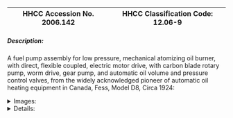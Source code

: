 | **HHCC Accession No. 2006.142** |**HHCC Classification Code:  12.06-9**|
| ----------- | ----------- |
##### Description:
A fuel pump assembly for low pressure, mechanical atomizing oil burner, with direct, flexible coupled, electric motor drive, with carbon blade rotary pump, worm drive, gear pump, and automatic oil volume and pressure control valves, from the widely acknowledged pioneer of automatic oil heating equipment in Canada, Fess, Model D8, Circa 1924:


<details>
	<summary>Images:</summary>
<div class="gallery gallery-wrapper--full" contenteditable="false" data-is-empty="false" data-translation="Add images" data-columns="6">
<figure class="gallery__item"><a href="#DOMAIN_NAME#gallery/12.06-9.jpg" data-size="2081x1293"><img src="#DOMAIN_NAME#gallery/12.06-9-thumbnail.jpg" alt=""></a></figure>
<figure class="gallery__item"><a href="#DOMAIN_NAME#gallery/12.06-9a.jpg" data-size="1874x1485"><img src="#DOMAIN_NAME#gallery/12.06-9a-thumbnail.jpg" alt=""></a></figure>
</div>
</details>


<details>
	<summary>Details:</summary>

##### Group:
12.06 Pressure Atomizing Oil Burner Equipment and Systems - Fuel Pump Assemblies

##### Make:
Fess

##### Manufacturer:
Fess Oil Burner of Canada

##### Model:
D8

##### Serial No.:


##### Size:
10 x 10 x 8 inch h

##### Weight:
26 lbs.

##### Circa:
1924

##### Rating:
Exhibit, education, and research quality, illustrating the engineering and design of early, low pressure, mechanically atomizing oil burners for the Canadian home, by the widely acknowledged leader in the Canadian field

##### Patent Date/Number:


##### Provenance:
From York County (York Region) Ontario, once a rich agricultural hinterlands, attracting early settlement in the last years of the 18th century. Located on the north slopes of the Oak Ridges Moraine, within 20 miles of Toronto, the County would also attract early ex-urban development, to be come a wealthy market place for the emerging household and consumer technologies of the early and mid 20th century. 

This artifact was discovered in the 1950's in the used stock of T. H. Oliver, Refrigeration and Electric Sales and Service, Aurora, Ontario, an early worker in the field of agricultural, industrial and consumer technology. 

This piece of oil heating equipment was installed and operated through the 1920's and 30's in an estate home in York County (York Region) north of Toronto.

Cracked and repaired die cast worm drive gear pump housing.

##### Type and Design:
Fuel pump assembly for low pressure, mechanical atomizing oil burner, 
Direct, flexible coupled electric motor drive, 
Carbon blade rotary pump, 
Die cast worm drive, gear pump, 
Brass automatic oil volume and pressure control valves,

##### Construction:


##### Material:


##### Special Features:


##### Accessories:


##### Capacities:


##### Performance Characteristics:


##### Operation:


##### Control and Regulation:


##### Targeted Market Segment:


##### Consumer Acceptance:


##### Merchandising:


##### Market Price:


##### Technological Significance:
They were the early years of the 20th century and "the machine" had arrived in the basements of a few well to do Canadian homes - whether the refrigerating machine [see condensing unit Group 2.01] or the automatic oil burning, home heating machine. 
The Fess Model D would typify the latter. Like many such arrivals it would first appear, celebrated for its potential contribution to human comfort, health and convenience, only much later as a social and cultural change agent with awesome impact on Canada and Canadians, their life and times.  
The Model D [There was a series of them] represented the leading edge of self- powered, self-regulating, automatic oil heating technology of the period, likely the first wave of pressure atomizing technology commercially marketed in Canada. The mechanism was described by Fess as being of the low pressure, mechanical atomizing type, using "the retarded heat principle". It consisted of what the Fess manual refers to as a "machine proper" and a "fire door insert". 
The machine proper included a heavy steel pedestal on which was mounted this assembly consisting of a carbon blade rotary pump, worm driven gear pump, with rotary needle valve, including oil volume and pressure adjustments. 
The assembly was driven with a direct coupled repulsion induction motor [see Group 16.00], drawing oil from a float control, valve chamber with strainer. The entire machine proper rested in trays that caught leaking oil, with provisions for sucking it back into the system.
The fire door insert included nozzle assembly, ignition transformer and spark plug
The burner was controlled with a Model 77, Locksmith, stack switch [See Group  12.08]

##### Industrial Significance:
Appearing in the early 1920's, Canadian household machinery was initially styled after its industrial counterpart in cast iron, steel, light weight die casting alloys,  brass and bronze, using the industrial processes available in the times.
Fess Oil Burners of Canada [later the John Wood Company, Toronto] became a major player in the  development of the automatic oil heating industry, starting in the 1920's
The industry would shortly move on to a more compact, functionally integrated, unitary equipment look, thus distancing itself from the factory floor. See ID# 267 -  but for now the D series was as good as it gets.

##### Socio-economic Significance:
From the vantage point of the early 21st century it is difficult to imagine the sense of promise the machines [oil burners and refrigerators] of the early 1920's held for home owners, for a less arduous, richer and more rewarding life style.
The public's desire for relief from the hardships of the period and its increasing desire for comfort were cards that were well played by the oil heating industry of the times, justifying significant new engineering and capital investment in the research and development of oil heat technology and the manufacturing capacity needed. 
The availability of labor saving, motorized machines of convenience for the home, including refrigerators, oil burners and water pumps, further fed the public's interest in hydro electrification, which was completed in much of central, urban Canada by the mid 1930's - although for many much later.
As a consequence, as the technology matured through the 1930's and 40's, the oil burner would become a commonplace in urban Canada, although much of rural Canada would wait another 30 years or more, for the benefits of home and farm electrification, necessary as a basic prerequisite for such modern comforts. For many Canadians it would be part of the economic boom that followed W.W.II

##### Socio-cultural Significance:
In spite of an inherently cautious Canadian public and its attitude towards new fangled, electro-mechanical contraptions in the early years of the 20th century, consumer interest in automatic oil heating equipment for the home grew surprisingly rapidly - amongst those that could afford to aspire to such luxuries in a period of national economic depression.
Household machines, refrigerators and oil burners in the basement, would be the "show and tell" subjects of the day for many upper-middleclass homeowner, those with interests in 'conspicuous wealth', anxious and willing to demonstrate their latest life style purchases.
The master narrative told here, the one to which almost all others relate, is that of the emergence of 'machinery in the Canadian home'. As the 20th century dawned, Canadians, accustomed to their resource-based, extractive economy were used to transportation, traction and motive power machines in farm, mill and factory, where they seemed to rightfully belong. With the 1920's, however, all that was about to change ' and change dramatically
Here-to-for, the familiar motive power, rotating machines of farm, mill and factory were driven by central station power plants, water, steam and later internal combustion engines. But it was with the advent of motive power packaged in unitary, moveable forms, as in the 'stationary', gasoline engine [explosion engine] and the electric motor that a new era in motive power was made possible for home, as well as for farm, mill and factory applications
It was principally the fractional horsepower, single phase, induction electric motor [see note #1] that made possible the introduction of machinery into the home, and with it 'the end of quiet' [see historical artifacts Classification Group 16,00, see Reference #1].  
With the introduction of self powered machines into the home also came the introduction of automated, self regulating machinery, machinery that would turn iteself on and off, without the touch of human hand - the refrigerator, oil burner and water pump. 
These automated, inanimate objects also introduced new rhythms into the home, each with its distinctive hum and beat, each coming on and off with its own unique operating rhythm.  The aroma of oils, vapours and materials, once foreign in the household, would also fallow. The 20th century 'electro- mechanical' Canadian home had arrived, much the same as the digital Canadian home would arrive in little more than half a century later ' changing all.  The consequences were profound, spelled out in terms of the social, cultural and economic changes wrought.

##### Donor:
G. Leslie Oliver, The T. H. Oliver HVACR Collection

##### HHCC Storage Location:


##### Tracking:


##### Bibliographic References:
Instructions for Installation, Fess Automatic Oil Burners, TypyJR, TypeF, DA, DS, DAE, D3, BI, Fess Oil Burners of Canada Limited, Toronto, undated

##### Notes:


##### Related Reports:
CMX02 and CMX04 Calalogue item H2
</details>

